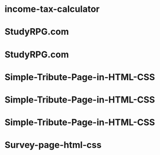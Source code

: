 # income-tax-calculator
# StudyRPG.com
# StudyRPG.com
# Simple-Tribute-Page-in-HTML-CSS
# Simple-Tribute-Page-in-HTML-CSS
# Simple-Tribute-Page-in-HTML-CSS
# Survey-page-html-css
